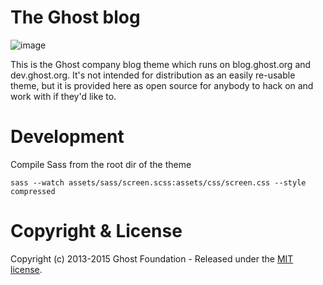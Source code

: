 # The Ghost blog

![image](https://cloud.githubusercontent.com/assets/120485/8188178/20c05762-144c-11e5-9ae2-dee093b617c0.png)

This is the Ghost company blog theme which runs on blog.ghost.org and dev.ghost.org. It's not intended for distribution as an easily re-usable theme, but it is provided here as open source for anybody to hack on and work with if they'd like to.

# Development

Compile Sass from the root dir of the theme

```
sass --watch assets/sass/screen.scss:assets/css/screen.css --style compressed
```

# Copyright & License

Copyright (c) 2013-2015 Ghost Foundation - Released under the [MIT license](LICENSE).
